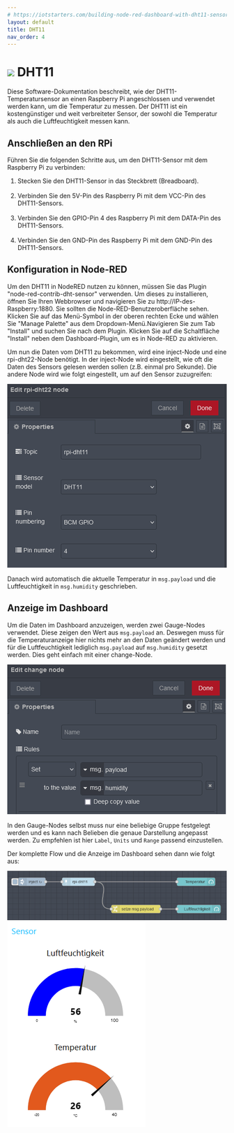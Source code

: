 ```yaml
---
# https://iotstarters.com/building-node-red-dashboard-with-dht11-sensor/
layout: default
title: DHT11
nav_order: 4
---
```


# ![](https://williewortel.eu/wp-content/uploads/dht11.jpg) DHT11

Diese Software-Dokumentation beschreibt, wie der DHT11-Temperatursensor an einen Raspberry Pi angeschlossen und verwendet werden kann, um die Temperatur zu messen. Der DHT11 ist ein kostengünstiger und weit verbreiteter Sensor, der sowohl die Temperatur als auch die Luftfeuchtigkeit messen kann.

## Anschließen an den RPi

Führen Sie die folgenden Schritte aus, um den DHT11-Sensor mit dem Raspberry Pi zu verbinden:
<br>

1. Stecken Sie den DHT11-Sensor in das Steckbrett (Breadboard).
   <br><br>
2. Verbinden Sie den 5V-Pin des Raspberry Pi mit dem VCC-Pin des DHT11-Sensors.
   <br><br>
3. Verbinden Sie den GPIO-Pin 4 des Raspberry Pi mit dem DATA-Pin des DHT11-Sensors.
   <br><br>
4. Verbinden Sie den GND-Pin des Raspberry Pi mit dem GND-Pin des DHT11-Sensors.
   <br>

## Konfiguration in Node-RED

Um den DHT11 in NodeRED nutzen zu können, müssen Sie das Plugin "node-red-contrib-dht-sensor" verwenden. Um dieses zu installieren, öffnen Sie Ihren Webbrowser und navigieren Sie zu http://IP-des-Raspberry:1880. Sie sollten die Node-RED-Benutzeroberfläche sehen. Klicken Sie auf das Menü-Symbol in der oberen rechten Ecke und wählen Sie "Manage Palette" aus dem Dropdown-Menü.Navigieren Sie zum Tab "Install" und suchen Sie nach dem Plugin. Klicken Sie auf die Schaltfläche "Install" neben dem Dashboard-Plugin, um es in Node-RED zu aktivieren.

Um nun die Daten vom DHT11 zu bekommen, wird eine inject-Node und eine rpi-dht22-Node benötigt. In der inject-Node wird eingestellt, wie oft die Daten des Sensors gelesen werden sollen (z.B. einmal pro Sekunde). Die andere Node wird wie folgt eingestellt, um auf den Sensor zuzugreifen:

![](img/dht11Node.png)

Danach wird automatisch die aktuelle Temperatur in `msg.payload` und die Luftfeuchtigkeit in `msg.humidity` geschrieben.

## Anzeige im Dashboard

Um die Daten im Dashboard anzuzeigen, werden zwei Gauge-Nodes verwendet. Diese zeigen den Wert aus `msg.payload` an. Deswegen muss für die Temperaturanzeige hier nichts mehr an den Daten geändert werden und für die Luftfeuchtigkeit lediglich `msg.payload` auf `msg.humidity` gesetzt werden. Dies geht einfach mit einer change-Node.

![](img/dht11ChangeNode.png)

In den Gauge-Nodes selbst muss nur eine beliebige Gruppe festgelegt werden und es kann nach Belieben die genaue Darstellung angepasst werden. Zu empfehlen ist hier `Label`, `Units` und `Range` passend einzustellen.

Der komplette Flow und die Anzeige im Dashboard sehen dann wie folgt aus:

![](/img/dht11Flow.png) ![](img/dht11Ui.png)
